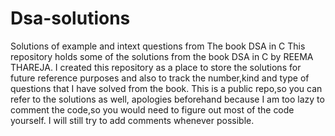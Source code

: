 # Dsa-solutions
Solutions of example and intext questions from The book DSA in C 
This repository holds some of the solutions from the book DSA in C by REEMA THAREJA. 
I created this repository as a place to store the solutions for future reference purposes and also to track the number,kind and type of questions that I have solved from the book.
This is a public repo,so you can refer to the solutions as well, apologies beforehand because I am too lazy to comment the code,so you would need to figure out most of the code yourself.
I will still try to add comments whenever possible.
